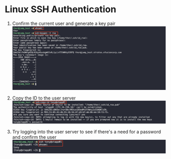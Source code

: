 # Linux SSH Authentication

1. Confirm the current user and generate a key  pair
![1](img/1.png)

2. Copy the ID to the user server
![2](img/2.png)

3. Try logging into the user server to see if there's a need for a password and confirm the user
![3](img/3.png)
